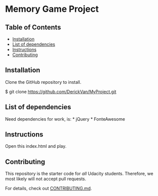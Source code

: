 # Memory Game Project

## Table of Contents

* [Installation](#installation)
* [List of dependencies](#listofdependencies)
* [Instructions](#instructions)
* [Contributing](#contributing)




## Installation

Clone the GitHub repository to install.

$ git clone https://github.com/DerickVan/MyProject.git
## List of dependencies

Need dependencies for work, is:
	* jQuery
	* FonteAwesome

## Instructions

Open this index.html and play.

## Contributing

This repository is the starter code for _all_ Udacity students. Therefore, we most likely will not accept pull requests.

For details, check out [CONTRIBUTING.md](CONTRIBUTING.md).
